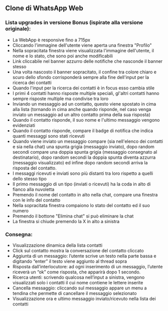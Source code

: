 ## Clone di WhatsApp Web
### Lista upgrades in versione Bonus (ispirate alla versione originale):
- La WebApp è responsive fino a 715px
- Cliccando l'immagine dell'utente viene aperta una finestra "Profilo"
- Nella sopracitata finestra viene visualizzata l'immagine dell'utente, il nome e lo stato, che sono poi anche modificabili
- Link cliccabile nel banner azzurro delle notifiche che nasconde il banner stesso
- Una volta nascosto il banner sopracitato, il confine tra colore chiaro e scuro dello sfondo corrisponderà sempre alla fine dell'input per la ricerca dei contatti
- Quando l'input per la ricerca dei contatti è in focus esso cambia stile
- I primi 4 contatti hanno risposte multiple speciali, gl'altri contatti hanno sempre risposte multiple ma condivise tra loro
- Inviando un messaggio ad un contatto, questo viene spostato in cima alla lista (tornando in cima anche quando risponde, nel caso venga inviato un messaggio ad un altro contatto prima della sua risposta)
- Quando il contatto risponde, il suo nome e l'ultimo messaggio vengono evidenziati
- Quando il contatto risponde, compare il badge di notifica che indica quanti messaggi sono stati ricevuti
- Quando viene inviato un messaggio compare (sia nell'elenco dei contatti e sia nella chat) una spunta grigia (messaggio inviato), dopo random secondi compare una doppia spunta grigia (messaggio consegnato al destinatario), dopo random secondi la doppia spunta diventa azzurra (messaggio visualizzato) ed infine dopo random secondi arriva la risposta del contatto.
- I messaggi ricevuti e inviati sono più distanti tra loro rispetto a quelli dello stesso tipo
- Il primo messaggio di un tipo (inviati o ricevuti) ha la coda in alto di fianco alla nuvoletta
- Premendo il nome del contatto in alto nella chat, compare una finestra con le info del contatto
- Nella sopracitata finestra compaiono lo stato del contatto ed il suo numero
- Premendo il bottone "Elimina chat" si può eliminare la chat
- La finestra si chiude premendo la X in alto a sinistra


### Consegna:
- Visualizzazione dinamica della lista contatti
- Click sul contatto mostra la conversazione del contatto cliccato
- Aggiunta di un messaggio: l’utente scrive un testo nella parte bassa e digitando “enter” il testo viene aggiunto al thread sopra
- Risposta dall’interlocutore: ad ogni inserimento di un messaggio, l’utente riceverà un “ok” come risposta, che apparirà dopo 1 secondo.
- Ricerca utenti: scrivendo qualcosa nell’input a sinistra, vengono visualizzati solo i contatti il cui nome contiene le lettere inserite
- Cancella messaggio: cliccando sul messaggio appare un menu a tendina che permette di cancellare il messaggio selezionato
- Visualizzazione ora e ultimo messaggio inviato/ricevuto  nella lista dei contatti
